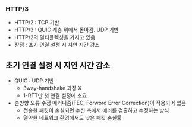 ### HTTP/3
- HTTP/2 : TCP 기반
- HTTP/3 : QUIC 계층 위에서 돌아감. UDP 기반
- HTTP/2의 멀티플렉싱을 가지고 있음
- 장점 : 초기 연결 설정 시 지연 시간 감소

## 초기 연결 설정 시 지연 시간 감소
- QUIC : UDP 기반
  - 3way-handshake 과정 X
  - 1-RTT만 첫 연결 설정에 소요
- 순방향 오류 수정 메커니즘(FEC, Forword Error Correction)이 적용되어 있음
  - 전송한 패킷이 손실되면 수신 측에서 에러를 검출하고 수정하는 방식
  - 열악한 네트워크 환경에서도 낮은 패킷 손실률
